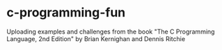 # c-programming-fun

Uploading examples and challenges from the book "The C Programming Language, 2nd Edition" by Brian Kernighan and Dennis Ritchie
